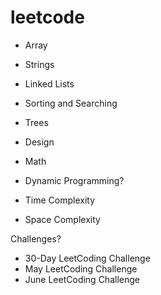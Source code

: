 # leetcode

- Array
- Strings
- Linked Lists
- Sorting and Searching
- Trees
- Design
- Math
- Dynamic Programming?

- Time Complexity
- Space Complexity

Challenges?
- 30-Day LeetCoding Challenge
- May LeetCoding Challenge
- June LeetCoding Challenge

